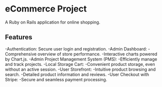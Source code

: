 # eCommerce Project
A Ruby on Rails application for online shopping.

## Features
-Authentication: Secure user login and registration.
-Admin Dashboard:
  -Comprehensive overview of store performance.
  -Interactive charts powered by Chart.js.
-Admin Project Management System (PMS):
  -Efficiently manage and track projects.
-Local Storage Cart:
  -Convenient product storage, even without an active session.
-User Storefront:
  -Intuitive product browsing and search.
  -Detailed product information and reviews.
-User Checkout with Stripe:
  -Secure and seamless payment processing.
